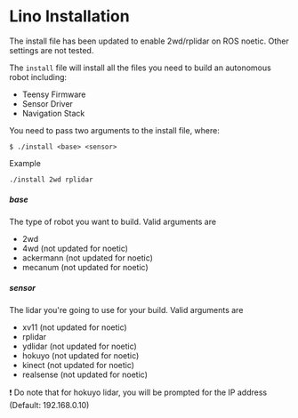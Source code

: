 # Lino Installation

The install file has been updated to enable 2wd/rplidar on ROS noetic. Other settings are not tested.

The `install` file will install all the files you need to build an autonomous robot including:
- Teensy Firmware
- Sensor Driver
- Navigation Stack

You need to pass two arguments to the install file, where:
```
$ ./install <base> <sensor>
```
Example
```
./install 2wd rplidar
```

##### base 
The type of robot you want to build. Valid arguments are 
- 2wd
- 4wd (not updated for noetic)
- ackermann (not updated for noetic)
- mecanum (not updated for noetic)

##### sensor 
The lidar you're going to use for your build. Valid arguments are 
- xv11 (not updated for noetic)
- rplidar
- ydlidar (not updated for noetic)
- hokuyo (not updated for noetic)
- kinect (not updated for noetic)
- realsense (not updated for noetic)

:exclamation: Do note that for hokuyo lidar, you will be prompted for the IP address (Default: 192.168.0.10)
